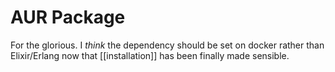 # AUR Package

For the glorious. I _think_ the dependency should be set on docker rather than
Elixir/Erlang now that [[installation]] has been finally made sensible.
